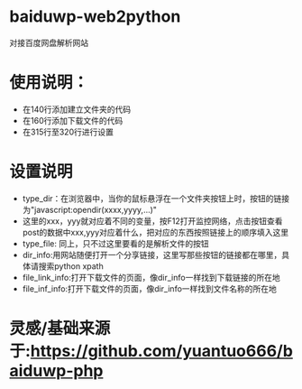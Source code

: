 # baiduwp-web2python
对接百度网盘解析网站

# 使用说明：
- 在140行添加建立文件夹的代码
- 在160行添加下载文件的代码
- 在315行至320行进行设置

# 设置说明
- type_dir：在浏览器中，当你的鼠标悬浮在一个文件夹按钮上时，按钮的链接为"javascript:opendir(xxxx,yyyy,...)"
- 这里的xxx，yyy就对应着不同的变量，按F12打开监控网络，点击按钮查看post的数据中xxx,yyy对应着什么，把对应的东西按照链接上的顺序填入这里
- type_file: 同上，只不过这里要看的是解析文件的按钮
- dir_info:用网站随便打开一个分享链接，这里写那些按钮的链接都在哪里，具体请搜索python xpath
- file_link_info:打开下载文件的页面，像dir_info一样找到下载链接的所在地
- file_inf_info:打开下载文件的页面，像dir_info一样找到文件名称的所在地

# 灵感/基础来源于:https://github.com/yuantuo666/baiduwp-php

